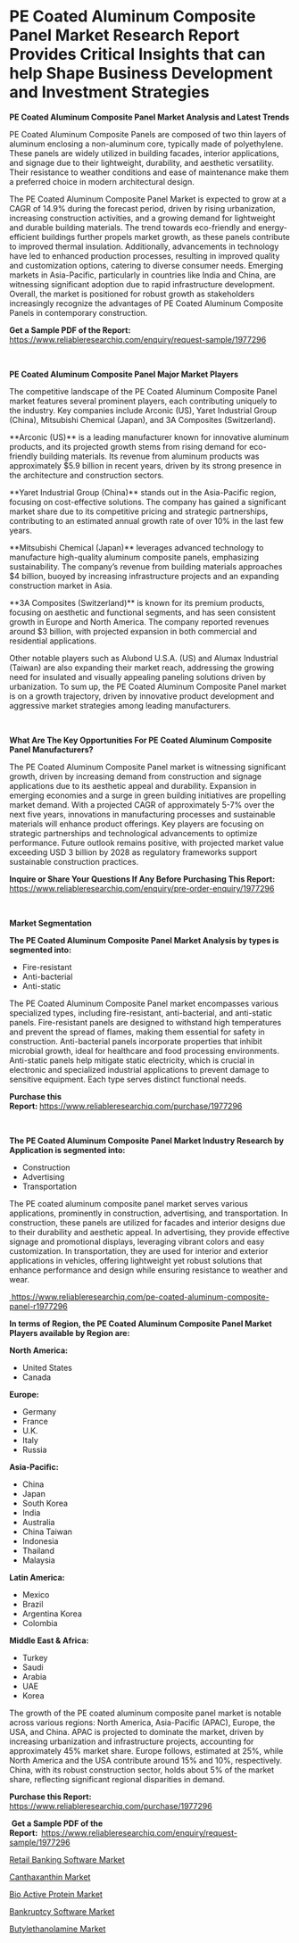 <p><h1>PE Coated Aluminum Composite Panel Market Research Report Provides Critical Insights that can help Shape Business Development and Investment Strategies</h1></p><p><strong>PE Coated Aluminum Composite Panel Market Analysis and Latest Trends</strong></p>
<p><p>PE Coated Aluminum Composite Panels are composed of two thin layers of aluminum enclosing a non-aluminum core, typically made of polyethylene. These panels are widely utilized in building facades, interior applications, and signage due to their lightweight, durability, and aesthetic versatility. Their resistance to weather conditions and ease of maintenance make them a preferred choice in modern architectural design.</p><p>The PE Coated Aluminum Composite Panel Market is expected to grow at a CAGR of 14.9% during the forecast period, driven by rising urbanization, increasing construction activities, and a growing demand for lightweight and durable building materials. The trend towards eco-friendly and energy-efficient buildings further propels market growth, as these panels contribute to improved thermal insulation. Additionally, advancements in technology have led to enhanced production processes, resulting in improved quality and customization options, catering to diverse consumer needs. Emerging markets in Asia-Pacific, particularly in countries like India and China, are witnessing significant adoption due to rapid infrastructure development. Overall, the market is positioned for robust growth as stakeholders increasingly recognize the advantages of PE Coated Aluminum Composite Panels in contemporary construction.</p></p>
<p><strong>Get a Sample PDF of the Report:&nbsp;</strong> <a href="https://www.reliableresearchiq.com/enquiry/request-sample/1977296?utm_campaign=1088&utm_medium=2&utm_source=Github&utm_content=ia&utm_term=14112024&utm_id=pe-coated-aluminum-composite-panel">https://www.reliableresearchiq.com/enquiry/request-sample/1977296</a></p>
<p>&nbsp;</p>
<p><strong>PE Coated Aluminum Composite Panel Major Market Players</strong></p>
<p><p>The competitive landscape of the PE Coated Aluminum Composite Panel market features several prominent players, each contributing uniquely to the industry. Key companies include Arconic (US), Yaret Industrial Group (China), Mitsubishi Chemical (Japan), and 3A Composites (Switzerland).</p><p>**Arconic (US)** is a leading manufacturer known for innovative aluminum products, and its projected growth stems from rising demand for eco-friendly building materials. Its revenue from aluminum products was approximately $5.9 billion in recent years, driven by its strong presence in the architecture and construction sectors.</p><p>**Yaret Industrial Group (China)** stands out in the Asia-Pacific region, focusing on cost-effective solutions. The company has gained a significant market share due to its competitive pricing and strategic partnerships, contributing to an estimated annual growth rate of over 10% in the last few years. </p><p>**Mitsubishi Chemical (Japan)** leverages advanced technology to manufacture high-quality aluminum composite panels, emphasizing sustainability. The company’s revenue from building materials approaches $4 billion, buoyed by increasing infrastructure projects and an expanding construction market in Asia.</p><p>**3A Composites (Switzerland)** is known for its premium products, focusing on aesthetic and functional segments, and has seen consistent growth in Europe and North America. The company reported revenues around $3 billion, with projected expansion in both commercial and residential applications.</p><p>Other notable players such as Alubond U.S.A. (US) and Alumax Industrial (Taiwan) are also expanding their market reach, addressing the growing need for insulated and visually appealing paneling solutions driven by urbanization. To sum up, the PE Coated Aluminum Composite Panel market is on a growth trajectory, driven by innovative product development and aggressive market strategies among leading manufacturers.</p></p>
<p>&nbsp;</p>
<p><strong>What Are The Key Opportunities For PE Coated Aluminum Composite Panel Manufacturers?</strong></p>
<p><p>The PE Coated Aluminum Composite Panel market is witnessing significant growth, driven by increasing demand from construction and signage applications due to its aesthetic appeal and durability. Expansion in emerging economies and a surge in green building initiatives are propelling market demand. With a projected CAGR of approximately 5-7% over the next five years, innovations in manufacturing processes and sustainable materials will enhance product offerings. Key players are focusing on strategic partnerships and technological advancements to optimize performance. Future outlook remains positive, with projected market value exceeding USD 3 billion by 2028 as regulatory frameworks support sustainable construction practices.</p></p>
<p><strong>Inquire or Share Your Questions If Any Before Purchasing This Report:</strong> <a href="https://www.reliableresearchiq.com/enquiry/pre-order-enquiry/1977296?utm_campaign=1088&utm_medium=2&utm_source=Github&utm_content=ia&utm_term=14112024&utm_id=pe-coated-aluminum-composite-panel">https://www.reliableresearchiq.com/enquiry/pre-order-enquiry/1977296</a></p>
<p>&nbsp;</p>
<p><strong>Market Segmentation</strong></p>
<p><strong>The PE Coated Aluminum Composite Panel Market Analysis by types is segmented into:</strong></p>
<p><ul><li>Fire-resistant</li><li>Anti-bacterial</li><li>Anti-static</li></ul></p>
<p><p>The PE Coated Aluminum Composite Panel market encompasses various specialized types, including fire-resistant, anti-bacterial, and anti-static panels. Fire-resistant panels are designed to withstand high temperatures and prevent the spread of flames, making them essential for safety in construction. Anti-bacterial panels incorporate properties that inhibit microbial growth, ideal for healthcare and food processing environments. Anti-static panels help mitigate static electricity, which is crucial in electronic and specialized industrial applications to prevent damage to sensitive equipment. Each type serves distinct functional needs.</p></p>
<p><strong>Purchase this Report:&nbsp;</strong><a href="https://www.reliableresearchiq.com/purchase/1977296?utm_campaign=1088&utm_medium=2&utm_source=Github&utm_content=ia&utm_term=14112024&utm_id=pe-coated-aluminum-composite-panel">https://www.reliableresearchiq.com/purchase/1977296</a></p>
<p>&nbsp;</p>
<p><strong>The PE Coated Aluminum Composite Panel Market Industry Research by Application is segmented into:</strong></p>
<p><ul><li>Construction</li><li>Advertising</li><li>Transportation</li></ul></p>
<p><p>The PE coated aluminum composite panel market serves various applications, prominently in construction, advertising, and transportation. In construction, these panels are utilized for facades and interior designs due to their durability and aesthetic appeal. In advertising, they provide effective signage and promotional displays, leveraging vibrant colors and easy customization. In transportation, they are used for interior and exterior applications in vehicles, offering lightweight yet robust solutions that enhance performance and design while ensuring resistance to weather and wear.</p></p>
<p><a href="https://www.reliableresearchiq.com/pe-coated-aluminum-composite-panel-r1977296?utm_campaign=1088&utm_medium=2&utm_source=Github&utm_content=ia&utm_term=14112024&utm_id=pe-coated-aluminum-composite-panel">&nbsp;https://www.reliableresearchiq.com/pe-coated-aluminum-composite-panel-r1977296</a></p>
<p><strong>In terms of Region, the PE Coated Aluminum Composite Panel Market Players available by Region are:</strong></p>
<p>
    <p> <strong> North America: </strong>
        <ul>
            <li>United States</li>
            <li>Canada</li>
        </ul>
        </p> 
    <p> <strong> Europe: </strong>
        <ul>
            <li>Germany</li>
            <li>France</li>
            <li>U.K.</li>
            <li>Italy</li>
            <li>Russia</li>
        </ul>
        </p> 
    <p> <strong> Asia-Pacific: </strong>
        <ul>
            <li>China</li>
            <li>Japan</li>
            <li>South Korea</li>
            <li>India</li>
            <li>Australia</li>
            <li>China Taiwan</li>
            <li>Indonesia</li>
            <li>Thailand</li>
            <li>Malaysia</li>
        </ul>
        </p> 
    <p> <strong> Latin America: </strong>
        <ul>
            <li>Mexico</li>
            <li>Brazil</li>
            <li>Argentina Korea</li>
            <li>Colombia</li>
        </ul>
        </p> 
    <p> <strong> Middle East & Africa: </strong>
        <ul>
            <li>Turkey</li>
            <li>Saudi</li>
            <li>Arabia</li>
            <li>UAE</li>
            <li>Korea</li>
        </ul>
    </p>
    </p>
<p><p>The growth of the PE coated aluminum composite panel market is notable across various regions: North America, Asia-Pacific (APAC), Europe, the USA, and China. APAC is projected to dominate the market, driven by increasing urbanization and infrastructure projects, accounting for approximately 45% market share. Europe follows, estimated at 25%, while North America and the USA contribute around 15% and 10%, respectively. China, with its robust construction sector, holds about 5% of the market share, reflecting significant regional disparities in demand.</p></p>
<p><strong>Purchase this Report: </strong><a href="https://www.reliableresearchiq.com/purchase/1977296?utm_campaign=1088&utm_medium=2&utm_source=Github&utm_content=ia&utm_term=14112024&utm_id=pe-coated-aluminum-composite-panel">https://www.reliableresearchiq.com/purchase/1977296</a></p>
<p>&nbsp;<strong>Get a Sample PDF of the Report:&nbsp;&nbsp;</strong><a href="https://www.reliableresearchiq.com/enquiry/request-sample/1977296?utm_campaign=1088&utm_medium=2&utm_source=Github&utm_content=ia&utm_term=14112024&utm_id=pe-coated-aluminum-composite-panel">https://www.reliableresearchiq.com/enquiry/request-sample/1977296</a></p>
<p><strong></strong></p>
<p><p><a href="https://issuu.com/reportprime-2/docs/retail-banking-software-market-size_ec876c74876930?utm_campaign=1088&utm_medium=2&utm_source=Github&utm_content=ia&utm_term=14112024&utm_id=pe-coated-aluminum-composite-panel">Retail Banking Software Market</a></p><p><a href="https://www.linkedin.com/pulse/canthaxanthin-market-size-share-analysis-growth-trends-qwrae?utm_campaign=1088&utm_medium=2&utm_source=Github&utm_content=ia&utm_term=14112024&utm_id=pe-coated-aluminum-composite-panel">Canthaxanthin Market</a></p><p><a href="https://github.com/mosmentrcqn/Market-Research-Report-List-1/blob/main/bio-active-protein-market.md?utm_campaign=1088&utm_medium=2&utm_source=Github&utm_content=ia&utm_term=14112024&utm_id=pe-coated-aluminum-composite-panel">Bio Active Protein Market</a></p><p><a href="https://issuu.com/reportprime-2/docs/bankruptcy-software-market-size-203_21c9375a61a436?utm_campaign=1088&utm_medium=2&utm_source=Github&utm_content=ia&utm_term=14112024&utm_id=pe-coated-aluminum-composite-panel">Bankruptcy Software Market</a></p><p><a href="https://www.linkedin.com/pulse/market-dynamics-future-trends-global-butylethanolamine-sector-k6dre?utm_campaign=1088&utm_medium=2&utm_source=Github&utm_content=ia&utm_term=14112024&utm_id=pe-coated-aluminum-composite-panel">Butylethanolamine Market</a></p></p>
